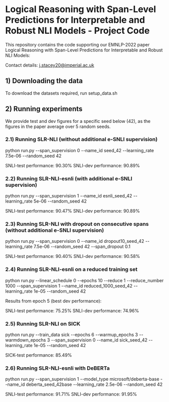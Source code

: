 # Logical Reasoning with Span-Level Predictions for Interpretable and Robust NLI Models - Project Code

This repository contains the code supporting our EMNLP-2022 paper Logical Reasoning with Span-Level Predictions for Interpretable and Robust NLI Models:

Contact details: j.stacey20@imperial.ac.uk

## 1) Downloading the data

To download the datasets required, run setup_data.sh

## 2) Running experiments

We provide test and dev figures for a specific seed below (42), as the figures in the paper average over 5 random seeds.

### 2.1) Running SLR-NLI (without additional e-SNLI supervision)

python run.py --span_supervision 0 --name_id seed_42 --learning_rate 7.5e-06 --random_seed 42

SNLI-test performance: 90.30%
SNLI-dev performance:  90.89%

### 2.2) Running SLR-NLI-esnli (with additional e-SNLI supervision)

python run.py --span_supervision 1 --name_id esnli_seed_42 --learning_rate 5e-06 --random_seed 42

SNLI-test performance: 90.47%
SNLI-dev performance:  90.89%

### 2.3) Running SLR-NLI with dropout on consecutive spans (without additional e-SNLI supervision)

python run.py --span_supervision 0 --name_id dropout10_seed_42 --learning_rate 7.5e-06 --random_seed 42 --span_dropout 0.1

SNLI-test performance: 90.40%
SNLI-dev performance:  90.58%

### 2.4) Running SLR-NLI-esnli on a reduced training set

python run.py --linear_schedule 0 --epochs 10 --reduce 1 --reduce_number 1000 --span_supervision 1 --name_id reduced_1000_seed_42 --learning_rate 1e-05 --random_seed 42

Results from epoch 5 (best dev performance):

SNLI-test performance: 75.25%
SNLI-dev performance:  74.96%

### 2.5) Running SLR-NLI on SICK

python run.py --train_data sick --epochs 6 --warmup_epochs 3 --warmdown_epochs 3 --span_supervision 0 --name_id sick_seed_42 --learning_rate 1e-05 --random_seed 42

SICK-test performance: 85.49% 

### 2.6) Running SLR-NLI-esnli with DeBERTa

python run.py --span_supervision 1 --model_type microsoft/deberta-base --name_id deberta_seed_42base --learning_rate 2.5e-06 --random_seed 42

SNLI-test performance: 91.71%
SNLI-dev performance:  91.95%




